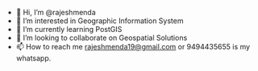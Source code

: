 - 👋 Hi, I’m @rajeshmenda
- 👀 I’m interested in Geographic Information System
- 🌱 I’m currently learning PostGIS
- 💞️ I’m looking to collaborate on Geospatial Solutions
- 📫 How to reach me rajeshmenda19@gmail.com or 9494435655 is my whatsapp.

<!---
rajeshmenda/rajeshmenda is a ✨ special ✨ repository because its `README.md` (this file) appears on your GitHub profile.
You can click the Preview link to take a look at your changes.
--->
